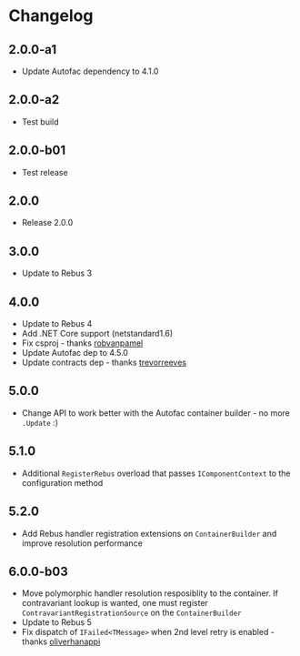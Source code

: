 # Changelog

## 2.0.0-a1

* Update Autofac dependency to 4.1.0

## 2.0.0-a2

* Test build

## 2.0.0-b01

* Test release

## 2.0.0

* Release 2.0.0

## 3.0.0

* Update to Rebus 3

## 4.0.0

* Update to Rebus 4
* Add .NET Core support (netstandard1.6)
* Fix csproj - thanks [robvanpamel]
* Update Autofac dep to 4.5.0
* Update contracts dep - thanks [trevorreeves]

## 5.0.0

* Change API to work better with the Autofac container builder - no more `.Update` :)

## 5.1.0

* Additional `RegisterRebus` overload that passes `IComponentContext` to the configuration method

## 5.2.0

* Add Rebus handler registration extensions on `ContainerBuilder` and improve resolution performance

## 6.0.0-b03

* Move polymorphic handler resolution resposiblity to the container. If contravariant lookup is wanted, one must register `ContravariantRegistrationSource` on the `ContainerBuilder`
* Update to Rebus 5
* Fix dispatch of `IFailed<TMessage>` when 2nd level retry is enabled - thanks [oliverhanappi]

[oliverhanappi]: https://github.com/oliverhanappi
[robvanpamel]: https://github.com/robvanpamel
[trevorreeves]: https://github.com/trevorreeves